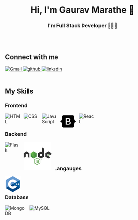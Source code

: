 <h1 align="center">Hi, I'm Gaurav Marathe 👋</h1>
<h3 align="center">I'm Full Stack Developer 👩🏻‍💻</h3>

<br/>
<br/>

## Connect with me  
<div align="left">

<a href="mailto:gauravmarathe6468@gmail.com" target="_blank">
  <img src="https://img.shields.io/badge/gmail-c14438?style=for-the-badge&logo=gmail&logoColor=white" alt="Gmail" style="margin-bottom: 5px;" />
</a>


<a href="https://github.com/GarryMarathe" target="_blank">
<img src=https://img.shields.io/badge/github-%2324292e.svg?&style=for-the-badge&logo=github&logoColor=white alt=github style="margin-bottom: 5px;" />
</a>

<a href="https://linkedin.com/in/gaurav-marathe-709a77269" target="_blank">
<img src=https://img.shields.io/badge/linkedin-%231E77B5.svg?&style=for-the-badge&logo=linkedin&logoColor=white alt=linkedin style="margin-bottom: 5px;" />
</a>
  
</div>  
<br/> 


## My Skills 
### Frontend
<img align="left" alt="HTML" width="50px" style="padding-right:10px;" src="https://cdn.jsdelivr.net/gh/devicons/devicon/icons/html5/html5-plain.svg" />
<img align="left" alt="CSS" width="50px" style="padding-right:10px;" src="https://cdn.jsdelivr.net/gh/devicons/devicon/icons/css3/css3-plain.svg" />
<img align="left" alt="JavaScript" width="50px" style="padding-right:10px;" src="https://cdn.jsdelivr.net/gh/devicons/devicon/icons/javascript/javascript-plain.svg" />
<img align="left" alt="Bootstrap" width="50px" style="padding-right:10px;" src="https://github.com/devicons/devicon/blob/v2.15.1/icons/bootstrap/bootstrap-plain.svg" />
<img align="left" alt="React" width="50px" style="padding-right:10px;" src="https://cdn.jsdelivr.net/gh/devicons/devicon/icons/react/react-original.svg" />
<br/>
<br/>

### Backend
<img align="left" alt="Flask" width="50px" style="padding-right:10px;" src="https://cdn.jsdelivr.net/gh/devicons/devicon/icons/flask/flask-original.svg" />
<img align="left" alt="express"  src="https://raw.githubusercontent.com/devicons/devicon/master/icons/nodejs/nodejs-original-wordmark.svg" style="padding-right:10px;" width="90px"/>
<br/>
<br/>
<br/>

### Langauges
<img align="left" alt="c++" width="50px" style="padding-right:10px;" src="https://raw.githubusercontent.com/devicons/devicon/master/icons/cplusplus/cplusplus-original.svg"/>
<br/>
<br/>

### Database
<img align="left" alt="MongoDB" width="70px" style="padding-right:10px;" src="https://cdn.jsdelivr.net/gh/devicons/devicon/icons/mongodb/mongodb-original.svg" />
<img align="left" alt="MySQL" width="70px" style="padding-right:10px;" src="https://cdn.jsdelivr.net/gh/devicons/devicon/icons/mysql/mysql-original-wordmark.svg" /><br />
<br/>
<br/>

